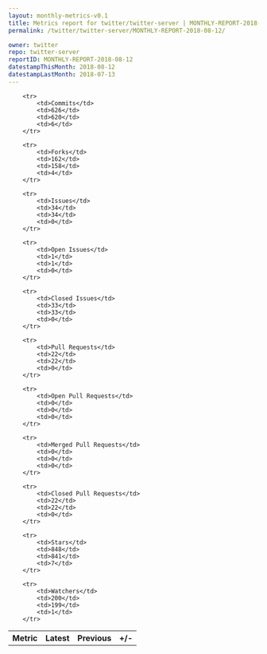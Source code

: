 ```yaml
---
layout: monthly-metrics-v0.1
title: Metrics report for twitter/twitter-server | MONTHLY-REPORT-2018-08-12 | 2018-08-12
permalink: /twitter/twitter-server/MONTHLY-REPORT-2018-08-12/

owner: twitter
repo: twitter-server
reportID: MONTHLY-REPORT-2018-08-12
datestampThisMonth: 2018-08-12
datestampLastMonth: 2018-07-13
---
```



<table style="width: 100%;">
    <tr>
        <th>Metric</th>
        <th>Latest</th>
        <th>Previous</th>
        <th>+/-</th>
    </tr>

        <tr>
            <td>Commits</td>
            <td>626</td>
            <td>620</td>
            <td>6</td>
        </tr>
        
        <tr>
            <td>Forks</td>
            <td>162</td>
            <td>158</td>
            <td>4</td>
        </tr>
        
        <tr>
            <td>Issues</td>
            <td>34</td>
            <td>34</td>
            <td>0</td>
        </tr>
        
        <tr>
            <td>Open Issues</td>
            <td>1</td>
            <td>1</td>
            <td>0</td>
        </tr>
        
        <tr>
            <td>Closed Issues</td>
            <td>33</td>
            <td>33</td>
            <td>0</td>
        </tr>
        
        <tr>
            <td>Pull Requests</td>
            <td>22</td>
            <td>22</td>
            <td>0</td>
        </tr>
        
        <tr>
            <td>Open Pull Requests</td>
            <td>0</td>
            <td>0</td>
            <td>0</td>
        </tr>
        
        <tr>
            <td>Merged Pull Requests</td>
            <td>0</td>
            <td>0</td>
            <td>0</td>
        </tr>
        
        <tr>
            <td>Closed Pull Requests</td>
            <td>22</td>
            <td>22</td>
            <td>0</td>
        </tr>
        
        <tr>
            <td>Stars</td>
            <td>848</td>
            <td>841</td>
            <td>7</td>
        </tr>
        
        <tr>
            <td>Watchers</td>
            <td>200</td>
            <td>199</td>
            <td>1</td>
        </tr>
        
</table>
